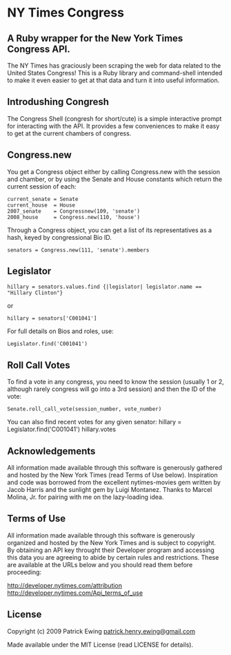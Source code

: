 NY Times Congress
===============

A Ruby wrapper for the New York Times Congress API.
---------------------
The NY Times has graciously been scraping the web for data related to the United States Congress!  This is a Ruby library and command-shell intended to make it even easier to get at that data and turn it into useful information.

Introdushing Congresh
---------------------
The Congress Shell (congresh for short/cute) is a simple interactive prompt for interacting with the API.  It provides a few conveniences to make it easy to get at the current chambers of congress.


Congress.new
---------------------
You get a Congress object either by calling Congress.new with the session and chamber, or by using the Senate and House constants which return the current session of each:

    current_senate = Senate
    current_house  = House
    2007_senate    = Congressnew(109, 'senate')
    2008_house     = Congress.new(110, 'house')

Through a Congress object, you can get a list of its representatives as a hash, keyed by congressional Bio ID.

    senators = Congress.new(111, 'senate').members

Legislator
---------------------

    hillary = senators.values.find {|legislator| legislator.name == "Hillary Clinton"}

  or

    hillary = senators['C001041']

For full details on Bios and roles, use:

    Legislator.find('C001041')
    
    
Roll Call Votes
---------------------

To find a vote in any congress, you need to know the session (usually 1 or 2, although rarely congress will go into a 3rd session) and then the ID of the vote:

    Senate.roll_call_vote(session_number, vote_number)
    
You can also find recent votes for any given senator:
    hillary = Legislator.find('C001041')
    hillary.votes

Acknowledgements
---------------------
All information made available through this software is generously gathered and hosted by the New York Times (read Terms of Use below).  Inspiration and code was borrowed from the excellent nytimes-movies gem written by Jacob Harris and the sunlight gem by Luigi Montanez.  Thanks to Marcel Molina, Jr. for pairing with me on the lazy-loading idea.


Terms of Use
---------------------
All information made available through this software is generously organized and hosted by the New York Times and is subject to copyright.  By obtaining an API key throught their Developer program and accessing this data you are agreeing to abide by certain rules and restrictions. These are available at the URLs below and you should read them before proceeding:

  http://developer.nytimes.com/attribution
  http://developer.nytimes.com/Api_terms_of_use


License
---------------------
Copyright (c) 2009 Patrick Ewing <patrick.henry.ewing@gmail.com>


Made available under the MIT License (read LICENSE for details).

